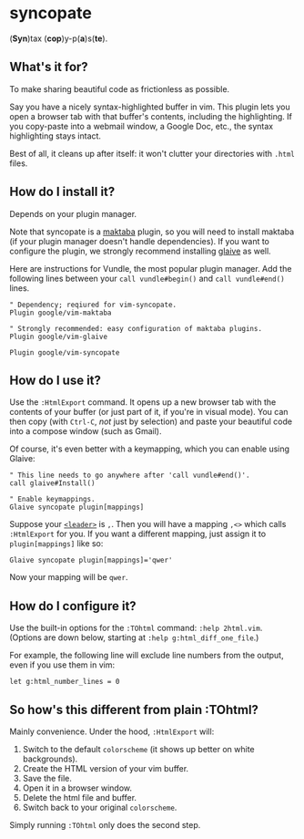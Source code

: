 # syncopate

(**Syn**)tax (**cop**)y-p(**a**)s(**te**).

## What's it for?

To make sharing beautiful code as frictionless as possible.

Say you have a nicely syntax-highlighted buffer in vim.
This plugin lets you open a browser tab with that buffer's contents, including the highlighting.
If you copy-paste into a webmail window, a Google Doc, etc., the syntax highlighting stays intact.

Best of all, it cleans up after itself: it won't clutter your directories with `.html` files.

## How do I install it?

Depends on your plugin manager.

Note that syncopate is a [maktaba](https://github.com/google/vim-maktaba) plugin, so you will need to install maktaba (if your plugin manager doesn't handle dependencies).
If you want to configure the plugin, we strongly recommend installing [glaive](https://github.com/google/vim-glaive) as well.

Here are instructions for Vundle, the most popular plugin manager.
Add the following lines between your `call vundle#begin()` and `call vundle#end()` lines.

```vim
" Dependency; reqiured for vim-syncopate.
Plugin google/vim-maktaba

" Strongly recommended: easy configuration of maktaba plugins.
Plugin google/vim-glaive

Plugin google/vim-syncopate
```

## How do I use it?

Use the `:HtmlExport` command.
It opens up a new browser tab with the contents of your buffer (or just part of it, if you're in visual mode).
You can then copy (with `Ctrl-C`, _not_ just by selection) and paste your beautiful code into a compose window (such as Gmail).

Of course, it's even better with a keymapping, which you can enable using Glaive:

```vim
" This line needs to go anywhere after 'call vundle#end()'.
call glaive#Install()

" Enable keymappings.
Glaive syncopate plugin[mappings]
```

Suppose your [`<leader>`](http://stackoverflow.com/questions/1764263/what-is-the-leader-in-a-vimrc-file) is `,`.
Then you will have a mapping `,<>` which calls `:HtmlExport` for you.
If you want a different mapping, just assign it to `plugin[mappings]` like so:

```vim
Glaive syncopate plugin[mappings]='qwer'
```

Now your mapping will be `qwer`.

## How do I configure it?

Use the built-in options for the `:TOhtml` command: `:help 2html.vim`.
(Options are down below, starting at `:help g:html_diff_one_file`.)

For example, the following line will exclude line numbers from the output, even if you use them in vim:

```vim
let g:html_number_lines = 0
```

## So how's this different from plain :TOhtml?

Mainly convenience.
Under the hood, `:HtmlExport` will:

1. Switch to the default `colorscheme` (it shows up better on white backgrounds).
2. Create the HTML version of your vim buffer.
3. Save the file.
4. Open it in a browser window.
5. Delete the html file and buffer.
6. Switch back to your original `colorscheme`.

Simply running `:TOhtml` only does the second step.
